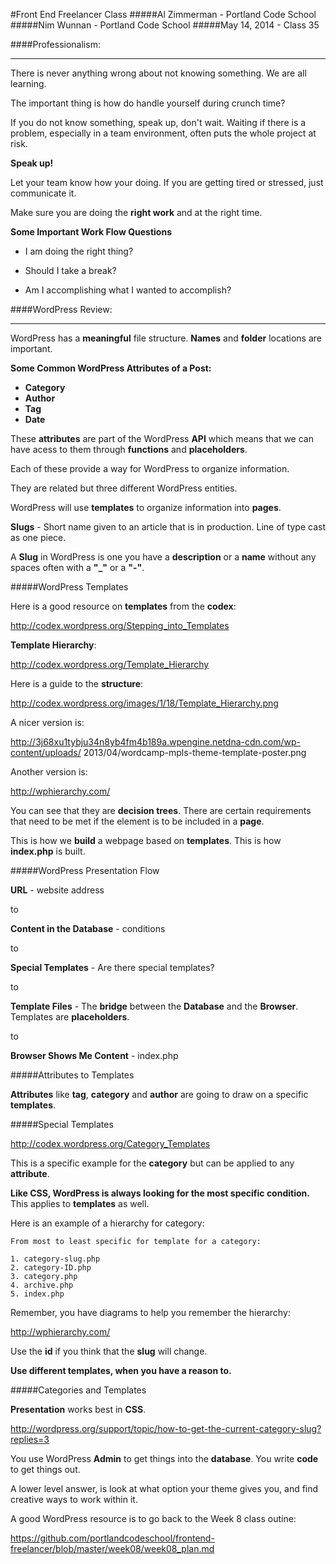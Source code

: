 #Front End Freelancer Class
#####Al Zimmerman - Portland Code School
#####Nim Wunnan - Portland Code School
#####May 14, 2014 - Class 35

####Professionalism:
____________________________________________________________________________

There is never anything wrong about not knowing something.  We are all learning.

The important thing is how do handle yourself during crunch time?

If you do not know something, speak up, don't wait.  Waiting if there is a problem, especially in a team environment, often puts the whole project at risk.

**Speak up!**

Let your team know how your doing.  If you are getting tired or stressed, just communicate it.

Make sure you are doing the **right work** and at the right time.


**Some Important Work Flow Questions**

* I am doing the right thing?

* Should I take a break?

* Am I accomplishing what I wanted to accomplish?

 
####WordPress Review:
____________________________________________________________________________

WordPress has a **meaningful** file structure.  **Names** and **folder** locations are important.

**Some Common WordPress Attributes of a Post:**

* **Category** 
* **Author**
* **Tag**
* **Date**

These **attributes** are part of the WordPress **API** which means that we can have acess to them through **functions** and **placeholders**.

Each of these provide a way for WordPress to organize information.

They are related but three different WordPress entities.

WordPress will use **templates** to organize information into **pages**.

**Slugs** - Short name given to an article that is in production. Line of type cast as one piece.

A **Slug** in WordPress is one you have a **description** or a **name** without any spaces often with a **"_"** or a **"-"**.


#####WordPress Templates

Here is a good resource on **templates** from the **codex**:

http://codex.wordpress.org/Stepping_into_Templates

**Template Hierarchy**:

http://codex.wordpress.org/Template_Hierarchy


Here is a guide to the **structure**:

http://codex.wordpress.org/images/1/18/Template_Hierarchy.png

A nicer version is:

http://3j68xu1tybju34n8yb4fm4b189a.wpengine.netdna-cdn.com/wp-content/uploads/
2013/04/wordcamp-mpls-theme-template-poster.png

Another version is:

http://wphierarchy.com/

You can see that they are **decision trees**.  There are certain requirements that need to be met if the element is to be included in a **page**.

This is how we **build** a webpage based on **templates**. This is how **index.php** is built.


#####WordPress Presentation Flow

**URL** - website address

to

**Content in the Database** - conditions

to 

**Special Templates** - Are there special templates?

to

**Template Files** - The **bridge** between the **Database** and the **Browser**.  Templates are **placeholders**.

to

**Browser Shows Me Content** - index.php

#####Attributes to Templates

**Attributes** like **tag**, **category** and **author** are going to draw on a specific **templates**.

#####Special Templates

http://codex.wordpress.org/Category_Templates

This is a specific example for the **category** but can be applied to any **attribute**.

**Like CSS, WordPress is always looking for the most specific condition.**  This applies to **templates** as well.

Here is an example of a hierarchy for category:

```
From most to least specific for template for a category:

1. category-slug.php
2. category-ID.php
3. category.php
4. archive.php
5. index.php
```

Remember, you have diagrams to help you remember the hierarchy:

http://wphierarchy.com/

Use the **id** if you think that the **slug** will change.

**Use different templates, when you have a reason to.**

#####Categories and Templates

**Presentation** works best in **CSS**.

http://wordpress.org/support/topic/how-to-get-the-current-category-slug?replies=3


You use WordPress **Admin** to get things into the **database**.  You write **code** to get things out.

A lower level answer, is look at what option your theme gives you, and find creative ways to work within it.

A good WordPress resource is to go back to the Week 8 class outine:

https://github.com/portlandcodeschool/frontend-freelancer/blob/master/week08/week08_plan.md 











